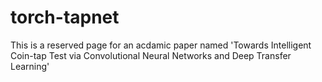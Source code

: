 # torch-tapnet
This is a reserved page for an acdamic paper named 'Towards Intelligent Coin-tap Test via Convolutional Neural Networks and Deep Transfer Learning'
